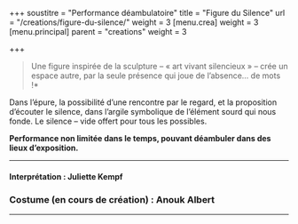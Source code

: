 +++
soustitre = "Performance déambulatoire"
title = "Figure du Silence"
url = "/creations/figure-du-silence/"
weight = 3
[menu.crea]
weight = 3
[menu.principal]
parent = "creations"
weight = 3

+++
>Une figure inspirée de la sculpture – « art vivant silencieux » – crée un espace autre, par la seule présence qui joue de l’absence… de mots !*


Dans l’épure, la possibilité d’une rencontre par le regard, et la proposition d’écouter le silence, dans l’argile symbolique de l’élément sourd qui nous fonde. Le silence – vide offert pour tous les possibles. 

**Performance non limitée dans le temps, pouvant déambuler dans des lieux d’exposition.**

___
#### Interprétation : Juliette Kempf
### Costume (en cours de création) : Anouk Albert
___
